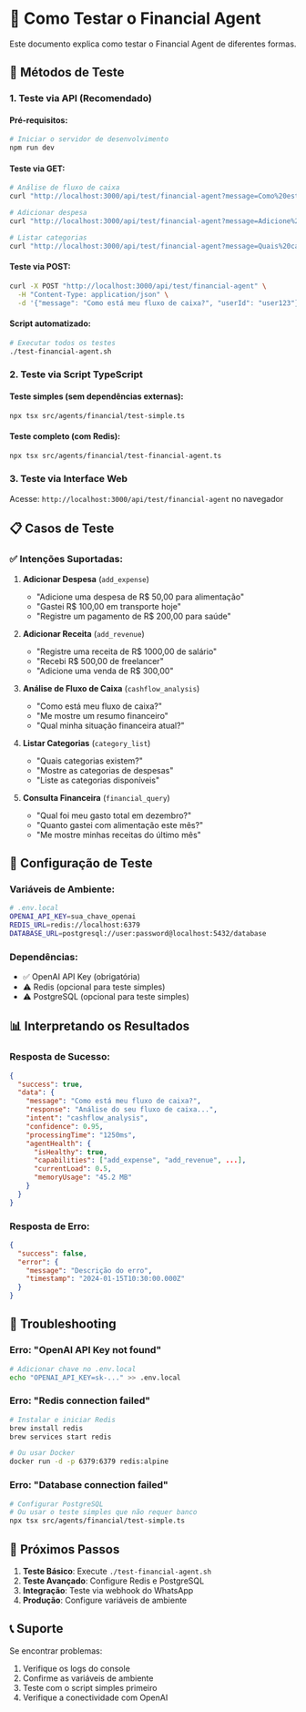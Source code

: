 # 🧪 Como Testar o Financial Agent

Este documento explica como testar o Financial Agent de diferentes formas.

## 🚀 Métodos de Teste

### 1. **Teste via API (Recomendado)**

#### Pré-requisitos:
```bash
# Iniciar o servidor de desenvolvimento
npm run dev
```

#### Teste via GET:
```bash
# Análise de fluxo de caixa
curl "http://localhost:3000/api/test/financial-agent?message=Como%20está%20meu%20fluxo%20de%20caixa?"

# Adicionar despesa
curl "http://localhost:3000/api/test/financial-agent?message=Adicione%20uma%20despesa%20de%20R$%2050,00%20para%20alimentação"

# Listar categorias
curl "http://localhost:3000/api/test/financial-agent?message=Quais%20categorias%20existem?"
```

#### Teste via POST:
```bash
curl -X POST "http://localhost:3000/api/test/financial-agent" \
  -H "Content-Type: application/json" \
  -d '{"message": "Como está meu fluxo de caixa?", "userId": "user123"}'
```

#### Script automatizado:
```bash
# Executar todos os testes
./test-financial-agent.sh
```

### 2. **Teste via Script TypeScript**

#### Teste simples (sem dependências externas):
```bash
npx tsx src/agents/financial/test-simple.ts
```

#### Teste completo (com Redis):
```bash
npx tsx src/agents/financial/test-financial-agent.ts
```

### 3. **Teste via Interface Web**

Acesse: `http://localhost:3000/api/test/financial-agent` no navegador

## 📋 Casos de Teste

### ✅ **Intenções Suportadas:**

1. **Adicionar Despesa** (`add_expense`)
   - "Adicione uma despesa de R$ 50,00 para alimentação"
   - "Gastei R$ 100,00 em transporte hoje"
   - "Registre um pagamento de R$ 200,00 para saúde"

2. **Adicionar Receita** (`add_revenue`)
   - "Registre uma receita de R$ 1000,00 de salário"
   - "Recebi R$ 500,00 de freelancer"
   - "Adicione uma venda de R$ 300,00"

3. **Análise de Fluxo de Caixa** (`cashflow_analysis`)
   - "Como está meu fluxo de caixa?"
   - "Me mostre um resumo financeiro"
   - "Qual minha situação financeira atual?"

4. **Listar Categorias** (`category_list`)
   - "Quais categorias existem?"
   - "Mostre as categorias de despesas"
   - "Liste as categorias disponíveis"

5. **Consulta Financeira** (`financial_query`)
   - "Qual foi meu gasto total em dezembro?"
   - "Quanto gastei com alimentação este mês?"
   - "Me mostre minhas receitas do último mês"

## 🔧 **Configuração de Teste**

### Variáveis de Ambiente:
```bash
# .env.local
OPENAI_API_KEY=sua_chave_openai
REDIS_URL=redis://localhost:6379
DATABASE_URL=postgresql://user:password@localhost:5432/database
```

### Dependências:
- ✅ OpenAI API Key (obrigatória)
- ⚠️ Redis (opcional para teste simples)
- ⚠️ PostgreSQL (opcional para teste simples)

## 📊 **Interpretando os Resultados**

### Resposta de Sucesso:
```json
{
  "success": true,
  "data": {
    "message": "Como está meu fluxo de caixa?",
    "response": "Análise do seu fluxo de caixa...",
    "intent": "cashflow_analysis",
    "confidence": 0.95,
    "processingTime": "1250ms",
    "agentHealth": {
      "isHealthy": true,
      "capabilities": ["add_expense", "add_revenue", ...],
      "currentLoad": 0.5,
      "memoryUsage": "45.2 MB"
    }
  }
}
```

### Resposta de Erro:
```json
{
  "success": false,
  "error": {
    "message": "Descrição do erro",
    "timestamp": "2024-01-15T10:30:00.000Z"
  }
}
```

## 🐛 **Troubleshooting**

### Erro: "OpenAI API Key not found"
```bash
# Adicionar chave no .env.local
echo "OPENAI_API_KEY=sk-..." >> .env.local
```

### Erro: "Redis connection failed"
```bash
# Instalar e iniciar Redis
brew install redis
brew services start redis

# Ou usar Docker
docker run -d -p 6379:6379 redis:alpine
```

### Erro: "Database connection failed"
```bash
# Configurar PostgreSQL
# Ou usar o teste simples que não requer banco
npx tsx src/agents/financial/test-simple.ts
```

## 🎯 **Próximos Passos**

1. **Teste Básico**: Execute `./test-financial-agent.sh`
2. **Teste Avançado**: Configure Redis e PostgreSQL
3. **Integração**: Teste via webhook do WhatsApp
4. **Produção**: Configure variáveis de ambiente

## 📞 **Suporte**

Se encontrar problemas:
1. Verifique os logs do console
2. Confirme as variáveis de ambiente
3. Teste com o script simples primeiro
4. Verifique a conectividade com OpenAI
